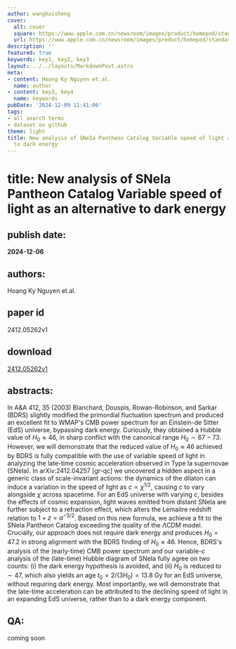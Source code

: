 ```yaml
---
author: wanghaisheng
cover:
  alt: cover
  square: https://www.apple.com.cn/newsroom/images/product/homepod/standard/Apple-HomePod-hero-230118_big.jpg.large_2x.jpg
  url: https://www.apple.com.cn/newsroom/images/product/homepod/standard/Apple-HomePod-hero-230118_big.jpg.large_2x.jpg
description: ''
featured: true
keywords: key1, key2, key3
layout: ../../layouts/MarkdownPost.astro
meta:
- content: Hoang Ky Nguyen et.al.
  name: author
- content: key3, key4
  name: keywords
pubDate: '2024-12-09 11:41:06'
tags:
- all search terms
- dataset on github
theme: light
title: New analysis of SNeIa Pantheon Catalog Variable speed of light as an alternative
  to dark energy
---
```


# title: New analysis of SNeIa Pantheon Catalog Variable speed of light as an alternative to dark energy 
## publish date: 
**2024-12-06** 
## authors: 
  Hoang Ky Nguyen et.al. 
## paper id
2412.05262v1
## download
[2412.05262v1](http://arxiv.org/abs/2412.05262v1)
## abstracts:
In A&A 412, 35 (2003) Blanchard, Douspis, Rowan-Robinson, and Sarkar (BDRS) slightly modified the primordial fluctuation spectrum and produced an excellent fit to WMAP's CMB power spectrum for an Einstein-de Sitter (EdS) universe, bypassing dark energy. Curiously, they obtained a Hubble value of $H_0\approx46$, in sharp conflict with the canonical range $H_0\sim67-73$. However, we will demonstrate that the reduced value of $H_0\approx46$ achieved by BDRS is fully compatible with the use of variable speed of light in analyzing the late-time cosmic acceleration observed in Type Ia supernovae (SNeIa). In arXiv:2412.04257 [gr-qc] we uncovered a hidden aspect in a generic class of scale-invariant actions: the dynamics of the dilaton can induce a variation in the speed of light as $c\propto\chi^{1/2}$, causing $c$ to vary alongside $\chi$ across spacetime. For an EdS universe with varying $c$, besides the effects of cosmic expansion, light waves emitted from distant SNeIa are further subject to a refraction effect, which alters the Lemaitre redshift relation to $1+z=a^{-3/2}$. Based on this new formula, we achieve a fit to the SNeIa Pantheon Catalog exceeding the quality of the $\Lambda$CDM model. Crucially, our approach does not require dark energy and produces $H_0=47.2$ in strong alignment with the BDRS finding of $H_0\approx46$. Hence, BDRS's analysis of the (early-time) CMB power spectrum and our variable-$c$ analysis of the (late-time) Hubble diagram of SNeIa fully agree on two counts: (i) the dark energy hypothesis is avoided, and (ii) $H_0$ is reduced to $\sim47$, which also yields an age $t_0=2/(3H_0)=13.8$ Gy for an EdS universe, without requiring dark energy. Most importantly, we will demonstrate that the late-time acceleration can be attributed to the declining speed of light in an expanding EdS universe, rather than to a dark energy component.
## QA:
coming soon
